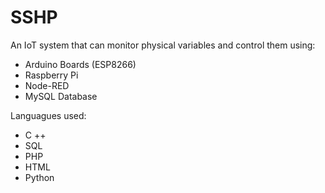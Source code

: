 # SSHP
An IoT system that can monitor physical variables and control them using: 
- Arduino Boards (ESP8266)
- Raspberry Pi
- Node-RED
- MySQL Database

Languagues used:
- C ++
- SQL
- PHP
- HTML
- Python
